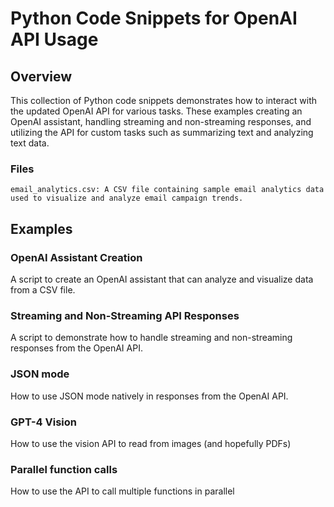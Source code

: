 # Python Code Snippets for OpenAI API Usage

## Overview

This collection of Python code snippets demonstrates how to interact with the updated OpenAI API for various tasks. These examples creating an OpenAI assistant, handling streaming and non-streaming responses, and utilizing the API for custom tasks such as summarizing text and analyzing text data.

### Files

    email_analytics.csv: A CSV file containing sample email analytics data used to visualize and analyze email campaign trends.

## Examples

### OpenAI Assistant Creation

A script to create an OpenAI assistant that can analyze and visualize data from a CSV file.

### Streaming and Non-Streaming API Responses

A script to demonstrate how to handle streaming and non-streaming responses from the OpenAI API.

### JSON mode

How to use JSON mode natively in responses from the OpenAI API.

### GPT-4 Vision

How to use the vision API to read from images (and hopefully PDFs)

### Parallel function calls

How to use the API to call multiple functions in parallel